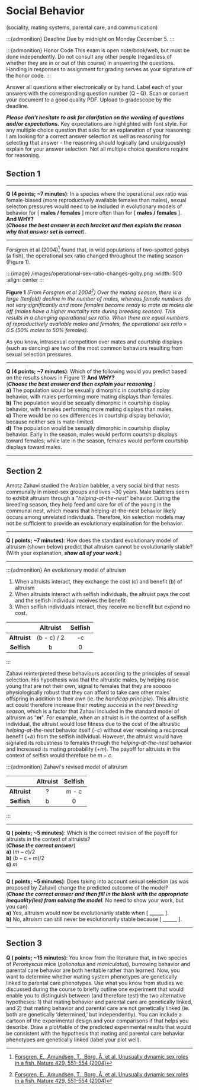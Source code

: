 # Social Behavior

(sociality, mating systems, parental care, and communication)

:::{admonition} Deadline
Due by midnight on Monday December 5.
:::

:::{admonition} Honor Code
This exam is open note/book/web, but must be done independently. Do not consult any other people (regardless of whether they are in or out of this course) in answering the questions. Handing in responses to assignment for grading serves as your signature of the honor code.
:::

Answer all questions either electronically or by hand. Label each of your answers with the corresponding question number (Q - Q). Scan or convert your document to a good quality PDF. Upload to gradescope by the deadline. 

***Please don't hesitate to ask for clarifation on the wording of questions and/or expectations.*** Key expectations are highlighted with font style. For any multiple choice question that asks for an explanation of your reasoning: I am looking for a correct answer selection as well as reasoning for selecting that answer - the reasoning should logically (and unabiguously) explain for your answer selection. Not all multiple choice questions require for reasoning.


## Section 1

---

**Q (4 points; \~7 minutes)**: In a species where the operational sex ratio was female-biased (more reproductively available females than males), sexual selecton pressures would need to be included in evolutionary models of behavior for [ **males / females** ] more often than for [ **males / females** ]. **And WHY?**  
(***Choose the best answer in each bracket and then explain the reason why that answer set is correct***). 

---

Forsgren et al (2004)[^forsgren-2004] found that, in wild populations of two-spotted gobys (a fish), the operational sex ratio changed throughout the mating season (Figure 1). 

[^forsgren-2004]: [Forsgren, E., Amundsen, T., Borg, Å. et al. Unusually dynamic sex roles in a fish. Nature 429, 551–554 (2004)](https://doi.org/10.1038/nature02562)

:::{image} /images/operational-sex-ratio-changes-goby.png
:width: 500
:align: center
:::

**Figure 1** *(From Forsgren et al 2004[^forsgren-2004]) Over the mating season, there is a large (tenfold) decline in the number of males, whereas female numbers do not vary significantly and more females become ready to mate as males die off (males have a higher mortality rate during breeding season). This results in a changing operational sex ratio. When there are equal numbers of reproductively available males and females, the operational sex ratio = 0.5 (50% males to 50% females).* 

As you know, intrasexual competition over mates and courtship displays (such as dancing) are two of the most common behaviors resulting from sexual selection pressures. 

---

**Q (4 points; \~7 minutes)**: Which of the following would you predict based on the results shows in Figure 1? **And WHY?**   
(***Choose the best answer and then explain your reasoning***.)  
**a)** The population would be sexually dimorphic in courtship display behavior, with males performing more mating displays than females.  
**b)** The population would be sexually dimorphic in courtship display behavior, with females performing more mating displays than males.   
**c)** There would be no sex differences in courtship display behavior, because neither sex is mate-limited.  
**d)** The population would be sexually dimorphic in courtship display behavior. Early in the season, males would perform courtship displays toward females; while late in the season, females would perform courtship displays toward males.

---

## Section 2

Amotz Zahavi studied the Arabian babbler, a very social bird that nests communally in mixed-sex groups and lives \~30 years. Male babblers seem to exhibit altruism through a "*helping-at-the-nest*" behavior. During the breeding season, they help feed and care for *all* of the young in the communal nest, which means that helping-at-the-nest behavior likely occurs among unrelated individuals. Therefore, kin selection models may not be sufficient to provide an evolutionary explaination for the behavior. 

---

**Q ( points; \~7 minutes)**: How does the standard evolutionary model of altruism (shown below) predict that altruism cannot be evolutionarily stable?  
(With your explanation, ***show all of your work***.)  

---

:::{admonition} An evolutionary model of altruism
  1. When altruists interact, they exchange the cost (c) and benefit (b) of altruism
  2. When altruists interact with selfish individuals, the altruist pays the cost and the selfish individual receives the benefit
  3. When selfish individuals interact, they receive no benefit but expend no cost. 

  | |Altruist |Selfish|
  |:--: |:--:|:--:
  |**Altruist**| (b - c) / 2 | -c |
  |**Selfish**| b | 0 |
:::

Zahavi reinterpreted these behaviours according to the principles of sexual selection. His hypothesis was that the altruistic males, by helping raise young that are not their own, signal to females that they are sooooo physiologically robust that they can afford to take care other males' offspring in addition to their own (ie. the *handicap principle*). This altruistic act could therefore increase their *mating success in the next breeding season*, which is a factor that Zahavi included in the standard model of altruism as "***m***". For example, when an altruist is in the context of a selfish individual, the altruist would lose fitness due to the cost of the altruistic *helping-at-the-nest* behavior itself ($-c$) without ever receiving a reciprocal benefit ($+b$) from the selfish individual. However, the altruist would have signaled its robustness to females through the *helping-at-the-nest* behavior and increased its mating probability ($+m$). The payoff for altruists in the context of selfish would therefore be $m - c$.

:::{admonition} Zahavi's revised model of altruism

  | |Altruist |Selfish|
  |:--: |:--:|:--:
  |**Altruist**| ? | m - c |
  |**Selfish**| b | 0 |
:::

---

**Q ( points; \~5 minutes)**: Which is the correct revision of the payoff for altruists in the context of altruists?  
(***Chose the correct answer***)  
**a)** $(m - c)/2$  
**b)** $(b - c + m)/2$  
**c)** $m$ 

---

**Q ( points; \~5 minutes)**: Does taking into account sexual selection (as was proposed by Zahavi) change the predicted outcome of the model?  
(***Chose the correct answer and then fill in the blank with the appropriate inequality(ies) from solving the model***. No need to show your work, but you can).  
**a)** Yes, altruism would now be evolutionarily stable when [ ______ ].   
**b)** No, altruism can still never be evolutionarily stable because [ ______ ].   

---

## Section 3
 
**Q ( points; \~15 minutes)**: You know from the literature that, in two species of *Peromyscus* mice (*polionotus* and *maniculatus*), burrowing behavior and parental care behavior are both heritable rather than learned. Now, you want to determine whether mating system phenotypes are genetically linked to parental care phenotypes. Use what you know from studies we discussed during the course to briefly outline one experiment that would enable you to distinguish between (and therefore test) the two alternative hypotheses: 1) that mating behavior and parental care are genetically linked, and 2) that mating behavior and parental care are not genetically linked (ie. both are genetically ‘determined,’ but independently). You can include a cartoon of the experimental design and your comparisons if that helps you describe. Draw a plot/table of the predicted experimental results that would be consistent with the hypothesis that mating and parental care behavior phenotypes are genetically linked (label your plot well). 
